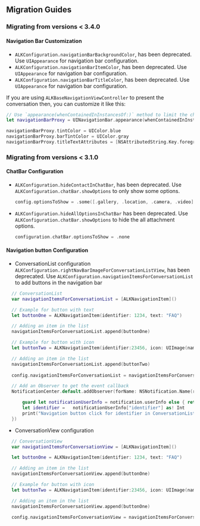 ## Migration Guides

### Migrating from versions < 3.4.0

#### Navigation Bar Customization

- `ALKConfiguration.navigationBarBackgroundColor`, has been deprecated. Use `UIAppearance` for navigation bar configuration.
- `ALKConfiguration.navigationBarItemColor`, has been deprecated. Use `UIAppearance` for navigation bar configuration.
- `ALKConfiguration.navigationBarTitleColor`, has been deprecated. Use `UIAppearance` for navigation bar configuration.

If you are using `ALKBaseNavigationViewController` to present the conversation then, you can customize it like this:

```swift
// Use `appearance(whenContainedInInstancesOf:)` method to limit the changes to instances of `ALKBaseNavigationViewController`.
let navigationBarProxy = UINavigationBar.appearance(whenContainedInInstancesOf: [ALKBaseNavigationViewController.self])

navigationBarProxy.tintColor = UIColor.blue
navigationBarProxy.barTintColor = UIColor.gray
navigationBarProxy.titleTextAttributes = [NSAttributedString.Key.foregroundColor: UIColor.black] // title color
```

### Migrating from versions < 3.1.0

####  ChatBar Configuration
- `ALKConfiguration.hideContactInChatBar`, has been deprecated. Use `ALKConfiguration.chatBar.showOptions` to only show some options.

    ```swift
    config.optionsToShow = .some([.gallery, .location, .camera, .video])
    ```
- `ALKConfiguration.hideAllOptionsInChatBar` has been deprecated. Use `ALKConfiguration.chatBar.showOptions` to hide the all attachment options.

    ```swift
    configuration.chatBar.optionsToShow = .none
    ```

####  Navigation button Configuration

  -  ConversationList configuration
   `ALKConfiguration.rightNavBarImageForConversationListView`, has been deprecated. Use `ALKConfiguration.navigationItemsForConversationList` to add buttons in the navigation bar
   
  ```swift
    // ConversationList
    var navigationItemsForConversationList = [ALKNavigationItem]()

    // Example for button with text
    let buttonOne = ALKNavigationItem(identifier: 1234, text: "FAQ")

    // Adding an item in the list
    navigationItemsForConversationList.append(buttonOne)

    // Example for button with icon
    let buttonTwo = ALKNavigationItem(identifier:23456, icon: UIImage(named: "icon_download", in: Bundle(for: ALKConversationListViewController.self), compatibleWith: nil)!)

    // Adding an item in the list
    navigationItemsForConversationList.append(buttonTwo)
    
    config.navigationItemsForConversationList = navigationItemsForConversationList

    // Add an Observer to get the event callback
    NotificationCenter.default.addObserver(forName: NSNotification.Name(rawValue: ALKNavigationItem.NSNotificationForConversationListNavigationTap), object: nil, queue: nil, using: { notification in

        guard let notificationUserInfo = notification.userInfo else { return }
        let identifier =   notificationUserInfo["identifier"] as! Int
        print("Navigation button click for identifier in ConversationList is : ",identifier)
    })
  ```
  
  -  ConversationView configuration
    
  ```swift
    // ConversationView
    var navigationItemsForConversationView = [ALKNavigationItem]()

    let buttonOne = ALKNavigationItem(identifier: 1234, text: "FAQ")

    // Adding an item in the list
    navigationItemsForConversationView.append(buttonOne)

    // Example for button with icon
    let buttonTwo = ALKNavigationItem(identifier:23456, icon: UIImage(named: "icon_download", in: Bundle(for: ALKConversationListViewController.self), compatibleWith: nil)!)

    // Adding an item in the list
    navigationItemsForConversationView.append(buttonOne)

    config.navigationItemsForConversationView = navigationItemsForConversationView
  ```
